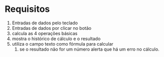 # Requisitos

1. Entradas de dados pelo teclado
2. Entradas de dados por clicar no botão
3. calcula as 4 operações básicas
4. mostra o histórico de cálculo e o resultado
5. utiliza o campo texto como fórmula para calcular
   1. se o resultado não for um número alerta que há um erro no cálculo.
